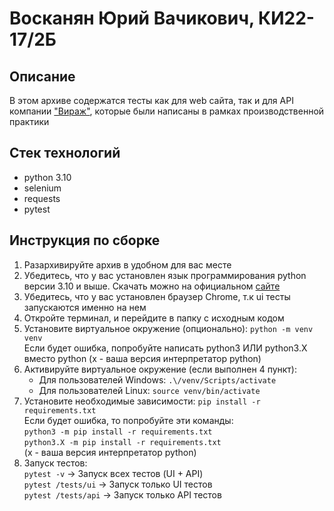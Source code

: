 # Восканян Юрий Вачикович, КИ22-17/2Б
## Описание
В этом архиве содержатся тесты как для web сайта, так и для API компании ["Вираж"](https://www.virage24.ru/), которые были написаны в рамках производственной практики  
## Стек технологий
* python 3.10
* selenium
* requests
* pytest
##  Инструкция по сборке
1. Разархивируйте архив в удобном для вас месте
2. Убедитесь, что у вас установлен язык программирования python версии 3.10 и выше. Скачать можно на официальном [сайте](https://www.python.org/downloads/release/python-31015/) 
3. Убедитесь, что у вас установлен браузер Chrome, т.к ui тесты запускаются именно на нем  
3. Откройте терминал, и перейдите в папку с исходным кодом
4. Установите виртуальное окружение (опционально):
    ```python -m venv venv```  
    Если будет ошибка, попробуйте написать python3 ИЛИ python3.X вместо python (x - ваша версия интерпретатор python)
5. Активируйте виртуальное окружение (если выполнен 4 пункт):
    * Для пользователей Windows: ```.\/venv/Scripts/activate```
    * Для пользователей Linux: ```source venv/bin/activate```
6. Установите необходимые зависимости:
    ```pip install -r requirements.txt```  
    Если будет ошибка, то попробуйте эти команды:  
    ```python3 -m pip install -r requirements.txt```  
    ```python3.X -m pip install -r requirements.txt```  
    (x - ваша версия интерпретатор python)
7. Запуск тестов:  
    ```pytest -v``` -> Запуск всех тестов (UI + API)  
    ```pytest /tests/ui``` -> Запуск только UI тестов  
    ```pytest /tests/api``` -> Запуск только API тестов